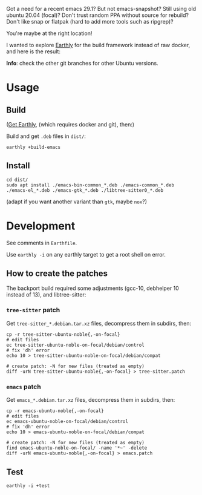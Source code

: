 Got a need for a recent emacs 29.1?
But not emacs-snapshot?
Still using old ubuntu 20.04 (focal)?
Don't trust random PPA without source for rebuild?
Don't like snap or flatpak (hard to add more tools such as ripgrep)?

You're maybe at the right location!

I wanted to explore [Earthly](https://docs.earthly.dev/) for the build framework instead of raw docker, and here is the result:

**Info**: check the other git branches for other Ubuntu versions.

# Usage
## Build
([Get Earthly](https://docs.earthly.dev/), (which requires docker and git), then:)

Build and get `.deb` files in `dist/`:
```shell
earthly +build-emacs
```

## Install
```shell
cd dist/
sudo apt install ./emacs-bin-common_*.deb ./emacs-common_*.deb ./emacs-el_*.deb ./emacs-gtk_*.deb ./libtree-sitter0_*.deb
```
(adapt if you want another variant than `gtk`, maybe `nox`?)

# Development
See comments in `Earthfile`.

Use `earthly -i` on any earthly target to get a root shell on error.

## How to create the patches
The backport build required some adjustments (gcc-10, debhelper 10 instead of 13), and libtree-sitter:

### `tree-sitter` patch
Get `tree-sitter_*.debian.tar.xz` files, decompress them in subdirs, then:

```shell
cp -r tree-sitter-ubuntu-noble{,-on-focal}
# edit files
ec tree-sitter-ubuntu-noble-on-focal/debian/control
# fix 'dh' error
echo 10 > tree-sitter-ubuntu-noble-on-focal/debian/compat

# create patch: -N for new files (treated as empty)
diff -urN tree-sitter-ubuntu-noble{,-on-focal} > tree-sitter.patch
```

### `emacs` patch
Get `emacs_*.debian.tar.xz` files, decompress them in subdirs, then:

```shell
cp -r emacs-ubuntu-noble{,-on-focal}
# edit files
ec emacs-ubuntu-noble-on-focal/debian/control
# fix 'dh' error
echo 10 > emacs-ubuntu-noble-on-focal/debian/compat

# create patch: -N for new files (treated as empty)
find emacs-ubuntu-noble-on-focal/ -name '*~' -delete
diff -urN emacs-ubuntu-noble{,-on-focal} > emacs.patch
```

## Test
```shell
earthly -i +test
```

